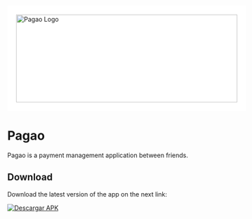 <img src="" alt="Pagao Logo" style="display: block; margin: 0 auto; background-color: white; max-height: 200px; padding: 20px; width: 100%; object-fit: contain;"/>

# Pagao

Pagao is a payment management application between friends.

## Download

Download the latest version of the app on the next link:

[![Descargar APK](https://img.shields.io/badge/Descargar-APK-green)](https://github.com/AlejandroMarino/Pagao_Client/releases/tag/v1.0.0)
